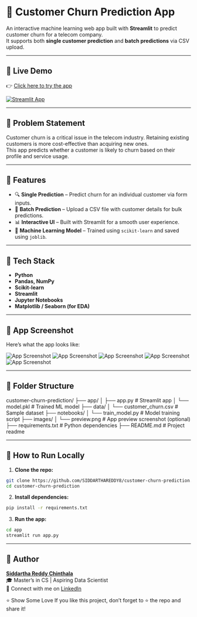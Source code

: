 # 🧠 Customer Churn Prediction App

An interactive machine learning web app built with **Streamlit** to predict customer churn for a telecom company.  
It supports both **single customer prediction** and **batch predictions** via CSV upload.

---

## 🔗 Live Demo

👉 [Click here to try the app](https://customer-churn-prediction-5nkl8w9bf6cxvgguravfav.streamlit.app)

[![Streamlit App](https://img.shields.io/badge/Live%20Demo-Streamlit-blue?logo=streamlit)](https://customer-churn-prediction-5nkl8w9bf6cxvgguravfav.streamlit.app)

---

## 🧩 Problem Statement

Customer churn is a critical issue in the telecom industry. Retaining existing customers is more cost-effective than acquiring new ones.  
This app predicts whether a customer is likely to churn based on their profile and service usage.

---

## 🚀 Features

- 🔍 **Single Prediction** – Predict churn for an individual customer via form inputs.
- 📂 **Batch Prediction** – Upload a CSV file with customer details for bulk predictions.
- 📊 **Interactive UI** – Built with Streamlit for a smooth user experience.
- 🧠 **Machine Learning Model** – Trained using `scikit-learn` and saved using `joblib`.

---
## 🧰 Tech Stack

- **Python**
- **Pandas, NumPy**
- **Scikit-learn**
- **Streamlit**
- **Jupyter Notebooks**
- **Matplotlib / Seaborn (for EDA)**

---

## 📸 App Screenshot

Here’s what the app looks like:

![App Screenshot](https://github.com/SIDDARTHAREDDY8/customer-churn-prediction/blob/main/images/Screenshot%202025-08-06%20at%205.40.57%E2%80%AFPM.png?raw=true)
![App Screenshot](https://github.com/SIDDARTHAREDDY8/customer-churn-prediction/blob/main/images/Screenshot%202025-08-06%20at%205.46.40%E2%80%AFPM.png?raw=true)
![App Screenshot](https://github.com/SIDDARTHAREDDY8/customer-churn-prediction/blob/main/images/Screenshot%202025-08-06%20at%205.46.53%E2%80%AFPM.png?raw=true)
![App Screenshot](https://github.com/SIDDARTHAREDDY8/customer-churn-prediction/blob/main/images/Screenshot%202025-08-06%20at%205.47.46%E2%80%AFPM.png?raw=true)
![App Screenshot](https://github.com/SIDDARTHAREDDY8/customer-churn-prediction/blob/main/images/Screenshot%202025-08-06%20at%205.47.53%E2%80%AFPM.png?raw=true)

---
## 📁 Folder Structure

customer-churn-prediction/
├── app/
│ ├── app.py # Streamlit app
│ └── model.pkl # Trained ML model
├── data/
│ └── customer_churn.csv # Sample dataset
├── notebooks/
│ └── train_model.py # Model training script
├── images/
│ └── preview.png # App preview screenshot (optional)
├── requirements.txt # Python dependencies
├── README.md # Project readme


---

## 🏁 How to Run Locally

1. **Clone the repo:**

```bash
git clone https://github.com/SIDDARTHAREDDY8/customer-churn-prediction.git
cd customer-churn-prediction
```
2. **Install dependencies:**

```bash
pip install -r requirements.txt
```
3. **Run the app:**

```bash
cd app
streamlit run app.py
```
---
## 👤 Author

**[Siddartha Reddy Chinthala](https://www.linkedin.com/in/siddarthareddy9)**  
🎓 Master’s in CS | Aspiring Data Scientist  
🔗 Connect with me on [LinkedIn](https://www.linkedin.com/in/siddarthareddy9)

⭐️ Show Some Love
If you like this project, don’t forget to ⭐️ the repo and share it!
